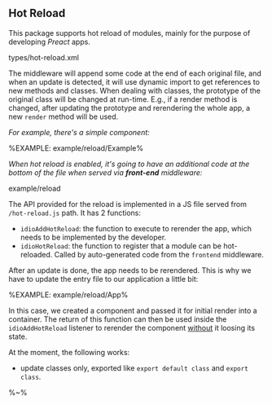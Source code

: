 ## Hot Reload

This package supports hot reload of modules, mainly for the purpose of developing _Preact_ apps.

<typedef>types/hot-reload.xml</typedef>

The middleware will append some code at the end of each original file, and when an update is detected, it will use dynamic import to get references to new methods and classes. When dealing with classes, the prototype of the original class will be changed at run-time. E.g., if a render method is changed, after updating the prototype and rerendering the whole app, a new `render` method will be used.

_For example, there's a simple component:_

%EXAMPLE: example/reload/Example%

_When hot reload is enabled, it's going to have an additional code at the bottom of the file when served via **front-end** middleware:_

<fork lang="jsx">example/reload</fork>

The API provided for the reload is implemented in a JS file served from `/hot-reload.js` path. It has 2 functions:

- `idioAddHotReload`: the function to execute to rerender the app, which needs to be implemented by the developer.
- `idioHotReload`: the function to register that a module can be hot-reloaded. Called by auto-generated code from the `frontend` middleware.

After an update is done, the app needs to be rerendered. This is why we have to update the entry file to our application a little bit:

%EXAMPLE: example/reload/App%

In this case, we created a component and passed it for initial render into a container. The return of this function can then be used inside the `idioAddHotReload` listener to rerender the component [without](https://github.com/developit/preact/issues/1259) it loosing its state.

At the moment, the following works:

- update classes only, exported like `export default class` and `export class`.

%~%